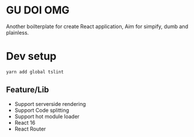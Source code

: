 # GU DOI OMG
Another boilterplate for create React application, Aim for simpify, dumb and plainless.

# Dev setup
```
yarn add global tslint
```
## Feature/Lib
- Support serverside rendering
- Support Code splitting
- Support hot module loader 
- React 16
- React Router
